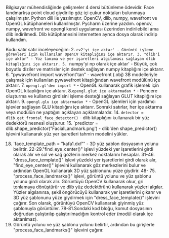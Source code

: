Bilgisayar mühendisliğinde gelişmeler 4 dersi bütünleme ödevidir.
Face landmarksa point cloud giydirilip göz içi çukur noktaları bulunmaya çalışılmıştır.
Python dili ile yazılmıştır. OpenCV, dlib, numpy, wavefront ve OpenGL kütüphaneleri kullanılmıştır.
Pycharm üzerine yazdım. opencv, numpy, wavefront ve opengl kendi uygulaması üzerinden indirilebildi ama dlib indirilmedi.
Dlib kütüphanesini internetten ayrıca dosya olarak indirip kullandım.


Kodu satır satır inceleyeceğim:
2. `cv2'yi içe aktar' - Görüntü işleme görevleri için kullanılan OpenCV kitaplığını içe aktarır.
3. "dlib'i içe aktar" - Yüz tanıma ve yer işaretleri algılaması sağlayan dlib kitaplığını içe aktarır.
5. `numpy'yi np olarak içe aktar' - Büyük, çok boyutlu diziler ve matrisler için destek sağlayan numpy kitaplığını içe aktarır.
6. "pywavefront import wavefront'tan" - wavefront (.obj) 3B modelleriyle çalışmak için kullanılan pywavefront kitaplığından wavefront modülünü içe aktarır.
7. `opengl.gl'den import *` - OpenGL kullanarak grafik işlemek için OpenGL kitaplığını içe aktarır.
8.`opengl.glut içe aktarmadan *` - Pencere oluşturma ve kullanıcı girdisini işleme desteği sağlayan GLUT kitaplığını içe aktarır.
9. `opengl.glu içe aktarmadan *` - OpenGL işlemleri için yardımcı işlevler sağlayan GLU kitaplığını içe aktarır. Sonraki satırlar, her içe aktarma veya modülün ne yaptığını açıklayan açıklamalardır. 
14. `detector = dlib.get_frontal_face_detector()` - dlib kitaplığını kullanarak bir yüz dedektörü nesnesi oluşturur.
15. `predictor = dlib.shape_predictor("FacialLandmark.png') - dlib'den shape_predictor() işlevini kullanarak yüz yer işaretleri tahmin modelini yükler.

18. `face_template_path = "kafa1.dxf"' - 3D yüz şablon dosyasının yolunu belirtir.
22-29."find_eye_center()" işlevi yüzdeki yer işaretlerini girdi olarak alır ve sol ve sağ gözlerin merkez noktalarını hesaplar.
31-46. "dress_face_template()" işlevi yüzdeki yer işaretlerini girdi olarak alır,
    "find_eye_center()" işlevini kullanarak göz merkezlerini bulur ve ardından OpenGL kullanarak 3D yüz şablonunu yüze giydirir.
48- 75. "process_face_landmarks()" işlevi, görüntü yolunu ve yüz şablonu yolunu girdi olarak alır.
    Görüntüyü OpenCV kullanarak okur, gri tonlamaya dönüştürür ve dlib yüz dedektörünü kullanarak yüzleri algılar.
    Yüzler algılanırsa, şekil öngörücüyü kullanarak yer işaretlerini çıkarır ve 3D yüz şablonunu yüze giydirmek için "dress_face_template()" işlevini çağırır.
    Son olarak, görüntüyü OpenCV kullanarak giyinmiş yüz şablonuyla görüntüler.
78-81.Sondaki kod bloğu, komut dosyasının doğrudan çalıştırılıp çalıştırılmadığını kontrol eder (modül olarak içe aktarılmaz).
20.  Görüntü yolunu ve yüz şablonu yolunu belirtir, ardından bu girişlerle "process_face_landmarks()" işlevini çağırır.
